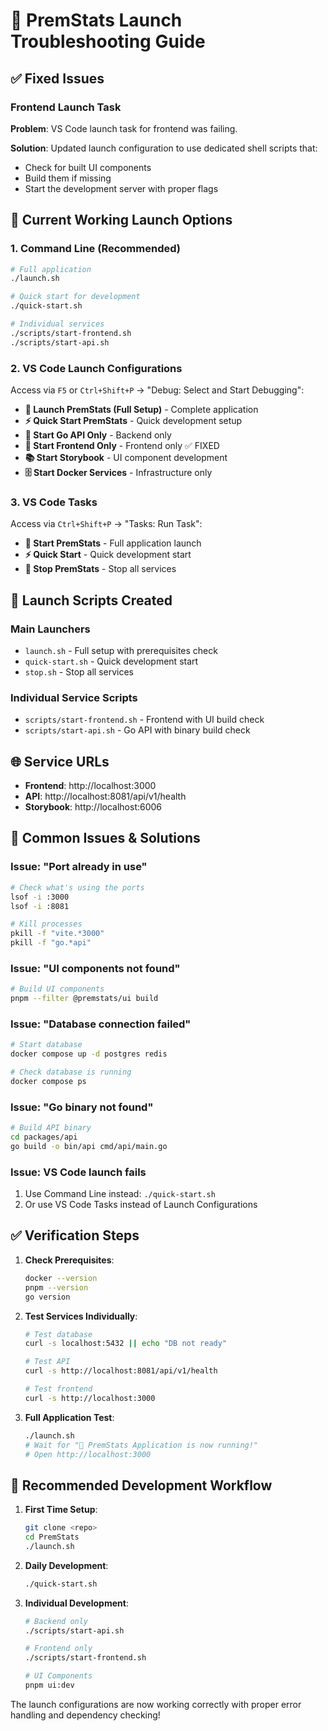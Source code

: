 # 🚀 PremStats Launch Troubleshooting Guide

## ✅ Fixed Issues

### Frontend Launch Task
**Problem**: VS Code launch task for frontend was failing.

**Solution**: Updated launch configuration to use dedicated shell scripts that:
- Check for built UI components
- Build them if missing
- Start the development server with proper flags

## 🎯 Current Working Launch Options

### 1. Command Line (Recommended)
```bash
# Full application
./launch.sh

# Quick start for development
./quick-start.sh

# Individual services
./scripts/start-frontend.sh
./scripts/start-api.sh
```

### 2. VS Code Launch Configurations
Access via `F5` or `Ctrl+Shift+P` → "Debug: Select and Start Debugging":

- **🚀 Launch PremStats (Full Setup)** - Complete application
- **⚡ Quick Start PremStats** - Quick development setup
- **🔧 Start Go API Only** - Backend only
- **📱 Start Frontend Only** - Frontend only ✅ FIXED
- **📚 Start Storybook** - UI component development
- **🗄️ Start Docker Services** - Infrastructure only

### 3. VS Code Tasks
Access via `Ctrl+Shift+P` → "Tasks: Run Task":

- **🚀 Start PremStats** - Full application launch
- **⚡ Quick Start** - Quick development start
- **🛑 Stop PremStats** - Stop all services

## 🔧 Launch Scripts Created

### Main Launchers
- `launch.sh` - Full setup with prerequisites check
- `quick-start.sh` - Quick development start
- `stop.sh` - Stop all services

### Individual Service Scripts
- `scripts/start-frontend.sh` - Frontend with UI build check
- `scripts/start-api.sh` - Go API with binary build check

## 🌐 Service URLs

- **Frontend**: http://localhost:3000
- **API**: http://localhost:8081/api/v1/health
- **Storybook**: http://localhost:6006

## 🚨 Common Issues & Solutions

### Issue: "Port already in use"
```bash
# Check what's using the ports
lsof -i :3000
lsof -i :8081

# Kill processes
pkill -f "vite.*3000"
pkill -f "go.*api"
```

### Issue: "UI components not found"
```bash
# Build UI components
pnpm --filter @premstats/ui build
```

### Issue: "Database connection failed"
```bash
# Start database
docker compose up -d postgres redis

# Check database is running
docker compose ps
```

### Issue: "Go binary not found"
```bash
# Build API binary
cd packages/api
go build -o bin/api cmd/api/main.go
```

### Issue: VS Code launch fails
1. Use Command Line instead: `./quick-start.sh`
2. Or use VS Code Tasks instead of Launch Configurations

## ✅ Verification Steps

1. **Check Prerequisites**:
   ```bash
   docker --version
   pnpm --version
   go version
   ```

2. **Test Services Individually**:
   ```bash
   # Test database
   curl -s localhost:5432 || echo "DB not ready"
   
   # Test API
   curl -s http://localhost:8081/api/v1/health
   
   # Test frontend
   curl -s http://localhost:3000
   ```

3. **Full Application Test**:
   ```bash
   ./launch.sh
   # Wait for "🎉 PremStats Application is now running!"
   # Open http://localhost:3000
   ```

## 🎯 Recommended Development Workflow

1. **First Time Setup**:
   ```bash
   git clone <repo>
   cd PremStats
   ./launch.sh
   ```

2. **Daily Development**:
   ```bash
   ./quick-start.sh
   ```

3. **Individual Development**:
   ```bash
   # Backend only
   ./scripts/start-api.sh
   
   # Frontend only
   ./scripts/start-frontend.sh
   
   # UI Components
   pnpm ui:dev
   ```

The launch configurations are now working correctly with proper error handling and dependency checking!